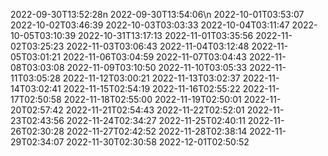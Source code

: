 2022-09-30T13:52:28n
2022-09-30T13:54:06\n
2022-10-01T03:53:07
2022-10-02T03:46:39
2022-10-03T03:03:33
2022-10-04T03:11:47
2022-10-05T03:10:39
2022-10-31T13:17:13
2022-11-01T03:35:56
2022-11-02T03:25:23
2022-11-03T03:06:43
2022-11-04T03:12:48
2022-11-05T03:01:21
2022-11-06T03:04:59
2022-11-07T03:04:43
2022-11-08T03:03:08
2022-11-09T03:10:50
2022-11-10T03:05:33
2022-11-11T03:05:28
2022-11-12T03:00:21
2022-11-13T03:02:37
2022-11-14T03:02:41
2022-11-15T02:54:19
2022-11-16T02:55:22
2022-11-17T02:50:58
2022-11-18T02:55:00
2022-11-19T02:50:01
2022-11-20T02:57:42
2022-11-21T02:54:43
2022-11-22T02:52:01
2022-11-23T02:43:56
2022-11-24T02:34:27
2022-11-25T02:40:11
2022-11-26T02:30:28
2022-11-27T02:42:52
2022-11-28T02:38:14
2022-11-29T02:34:07
2022-11-30T02:30:58
2022-12-01T02:50:52
